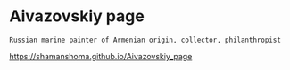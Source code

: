 # Aivazovskiy page

```
Russian marine painter of Armenian origin, collector, philanthropist
```

https://shamanshoma.github.io/Aivazovskiy_page
